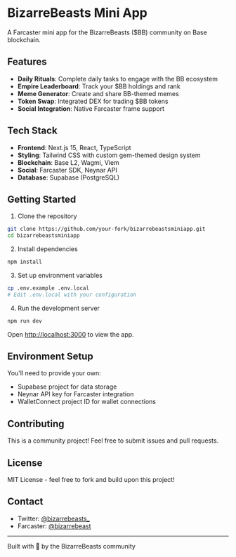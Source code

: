 # BizarreBeasts Mini App

A Farcaster mini app for the BizarreBeasts ($BB) community on Base blockchain.

## Features

- **Daily Rituals**: Complete daily tasks to engage with the BB ecosystem
- **Empire Leaderboard**: Track your $BB holdings and rank
- **Meme Generator**: Create and share BB-themed memes
- **Token Swap**: Integrated DEX for trading $BB tokens
- **Social Integration**: Native Farcaster frame support

## Tech Stack

- **Frontend**: Next.js 15, React, TypeScript
- **Styling**: Tailwind CSS with custom gem-themed design system
- **Blockchain**: Base L2, Wagmi, Viem
- **Social**: Farcaster SDK, Neynar API
- **Database**: Supabase (PostgreSQL)

## Getting Started

1. Clone the repository
```bash
git clone https://github.com/your-fork/bizarrebeastsminiapp.git
cd bizarrebeastsminiapp
```

2. Install dependencies
```bash
npm install
```

3. Set up environment variables
```bash
cp .env.example .env.local
# Edit .env.local with your configuration
```

4. Run the development server
```bash
npm run dev
```

Open [http://localhost:3000](http://localhost:3000) to view the app.

## Environment Setup

You'll need to provide your own:
- Supabase project for data storage
- Neynar API key for Farcaster integration
- WalletConnect project ID for wallet connections

## Contributing

This is a community project! Feel free to submit issues and pull requests.

## License

MIT License - feel free to fork and build upon this project!

## Contact

- Twitter: [@bizarrebeasts_](https://twitter.com/bizarrebeasts_)
- Farcaster: [@bizarrebeast](https://warpcast.com/bizarrebeast)

---

Built with 👹 by the BizarreBeasts community